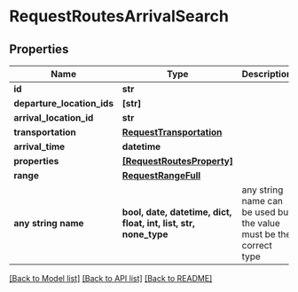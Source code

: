 # RequestRoutesArrivalSearch


## Properties
Name | Type | Description | Notes
------------ | ------------- | ------------- | -------------
**id** | **str** |  | 
**departure_location_ids** | **[str]** |  | 
**arrival_location_id** | **str** |  | 
**transportation** | [**RequestTransportation**](RequestTransportation.md) |  | 
**arrival_time** | **datetime** |  | 
**properties** | [**[RequestRoutesProperty]**](RequestRoutesProperty.md) |  | 
**range** | [**RequestRangeFull**](RequestRangeFull.md) |  | [optional] 
**any string name** | **bool, date, datetime, dict, float, int, list, str, none_type** | any string name can be used but the value must be the correct type | [optional]

[[Back to Model list]](../README.md#documentation-for-models) [[Back to API list]](../README.md#documentation-for-api-endpoints) [[Back to README]](../README.md)


